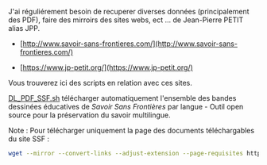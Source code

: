 J'ai réguliérement besoin de recuperer diverses données (principalement des PDF), faire des mirroirs des sites webs, ect ... de Jean-Pierre PETIT alias JPP.

- [http://www.savoir-sans-frontieres.com/](http://www.savoir-sans-frontieres.com/)

- [https://www.jp-petit.org/](https://www.jp-petit.org/)

Vous trouverez ici des scripts en relation avec ces sites. 

[DL_PDF_SSF.sh](https://github.com/sudtek/Pot_Pourri_Tech/blob/0755d18ea3cd01184fbd6c81ca49249ecf85681d/Savoir_Sans_Fronti%C3%A8res_JPP/S_S_F/DL_PDF_SSF.sh) télécharger automatiquement l'ensemble des bandes dessinées éducatives de *Savoir Sans Frontières* par langue - Outil open source pour la préservation du savoir multilingue.

Note : Pour télécharger uniquement la page des documents téléchargables du site SSF :

```bash
wget --mirror --convert-links --adjust-extension --page-requisites http://www.savoir-sans-frontieres.com/JPP/telechargeables/Francais/
```

